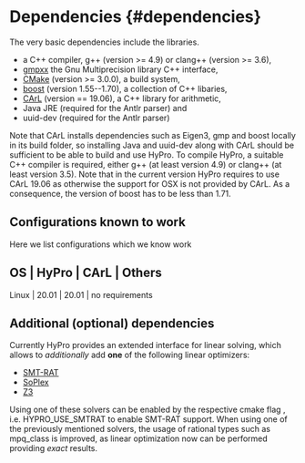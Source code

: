 Dependencies {#dependencies}
============

The very basic dependencies include the libraries.

- a C++ compiler, g++ (version >= 4.9) or clang++ (version >= 3.6),
- [gmpxx](https://gmplib.org/) the Gnu Multiprecision library C++ interface,
- [CMake](https://cmake.org/) (version >= 3.0.0), a build system,
- [boost](http://www.boost.org/) (version 1.55--1.70), a collection of C++ libaries,
- [CArL](https://github.com/smtrat/carl) (version == 19.06), a C++ library for arithmetic,
- Java JRE (required for the Antlr parser) and
- uuid-dev (required for the Antlr parser)

Note that CArL installs dependencies such as Eigen3, gmp and boost locally in its build folder, so installing Java and
uuid-dev along with CArL should be sufficient to be able to build and use HyPro.
To compile HyPro, a suitable C++ compiler is required, either g++ (at least version 4.9) or clang++ (at least version
3.5). Note that in the current version HyPro requires to use CArL 19.06 as otherwise the support for OSX is not provided
by CArL. As a consequence, the version of boost has to be less than 1.71.

Configurations known to work
----------------------------

Here we list configurations which we know work

OS | HyPro | CArL | Others
---------------------
Linux | 20.01 | 20.01 | no requirements




Additional (optional) dependencies
----------------------------------

Currently HyPro provides an extended interface for linear solving, which allows to _additionally_ add __one__ of the
following linear optimizers:

- [SMT-RAT](https://github.com/smtrat/smtrat)
- [SoPlex](http://soplex.zib.de/)
- [Z3](https://github.com/Z3Prover/z3)

Using one of these solvers can be enabled by the respective cmake flag , i.e. HYPRO_USE_SMTRAT to enable SMT-RAT
support. When using one of the previously mentioned solvers, the usage of rational types such as mpq_class is improved,
as linear optimization now can be performed providing _exact_ results.
